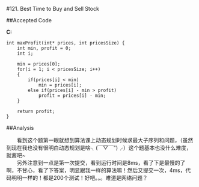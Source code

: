 #121. Best Time to Buy and Sell Stock

##Accepted Code

**C:**

	int maxProfit(int* prices, int pricesSize) {
	    int min, profit = 0;
	    int i;
	    
	    min = prices[0];
	    for(i = 1; i < pricesSize; i++)
	    {
	        if(prices[i] < min)
	            min = prices[i];
	        else if(prices[i] - min > profit)
	            profit = prices[i] - min;
	    }
	    
	    return profit;
	}

##Analysis

　　看到这个题第一眼就想到算法课上动态规划时候求最大子序列和问题，（虽然到现在我也没有很明白动态规划是啥╮(￣▽￣")╭）这个题基本也没什么难度，就酱吧~  
　　另外注意到一点是第一次提交，看到运行时间是8ms，看了下是最慢的了啊，不甘心，看了下答案，明显跟我一样的算法嘛！然后又提交一次，4ms，代码明明一样的！都是200个测试！好吧。。。难道是网络问题？